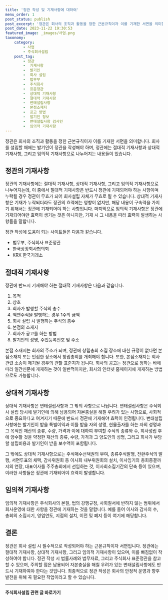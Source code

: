 ```yaml
---
title: '정관 작성 및 기재사항에 대하여'
menu_order: 1
post_status: publish
post_excerpt: '정관은 회사의 조직과 활동을 정한 근본규칙이자 이를 기재한 서면을 의미합니다. 회사를 설립할 때에는 발기인이 정관을 작성해야 하며, 정관에는 절대적 기재사항과 상대적 기재사항, 그리고 임의적 기재사항으로 나누어지는 내용들이 있습니다.'
post_date: 2023-11-22 19:30:53
featured_image: _images/사업.png
taxonomy:
    category:
        - 사업
        - 주식회사설립
    post_tag:
        - 정관
        -  기재사항
        -  발기인
        -  회사 설립
        -  법무부
        -  주식회사
        -  표준정관
        -  상대적 기재사항
        -  절대적 기재사항
        -  변태설립사항
        -  본점소재지
        -  공고 방법
        -  발기인 정보
        -  변태설립사항 검사인
        -  임의적 기재사항
---
```



정관은 회사의 조직과 활동을 정한 근본규칙이자 이를 기재한 서면을 의미합니다. 회사를 설립할 때에는 발기인이 정관을 작성해야 하며, 정관에는 절대적 기재사항과 상대적 기재사항, 그리고 임의적 기재사항으로 나누어지는 내용들이 있습니다.

## 정관의 기재사항

정관의 기재사항에는 절대적 기재사항, 상대적 기재사항, 그리고 임의적 기재사항으로 나누어지는데, 이 중에서 절대적 기재사항은 반드시 정관에 기재되어야 하는 사항이며 누락될 경우 정관이 무효가 되어 회사설립 자체가 무효로 될 수 있습니다. 상대적 기재사항은 기재가 누락되더라도 정관의 효력에는 영향이 없지만, 해당 내용이 구속력을 가지기 위해서는 정관에 기재되어야 하는 사항입니다. 마지막으로 임의적 기재사항은 정관에 기재되어야만 효력이 생기는 것은 아니지만, 기재 시 그 내용을 따라 효력이 발생하는 사항들을 말합니다.

정관 작성에 도움이 되는 사이트들은 다음과 같습니다.

- 법무부, 주식회사 표준정관
- 한국상장회사협의회
- KRX 한국거래소

## 절대적 기재사항

정관에 반드시 기재해야 하는 절대적 기재사항은 다음과 같습니다.

1. 목적
2. 상호
3. 회사가 발행할 주식의 총수
4. 액면주식을 발행하는 경우 1주의 금액
5. 회사 설립 시 발행하는 주식의 총수
6. 본점의 소재지
7. 회사가 공고를 하는 방법
8. 발기인의 성명, 주민등록번호 및 주소

본점 소재지는 회사의 주소가 되며, 정관에 창립총회 소집 장소에 대한 규정이 없다면 본점소재지 또는 인접한 장소에서 창립총회를 개최해야 합니다. 또한, 본점소재지는 회사 관련 소송이 제기될 경우의 관할 표준지가 됩니다. 회사의 공고는 정관으로 정하는 바에 따라 일간신문에 게재하는 것이 일반적이지만, 회사의 인터넷 홈페이지에 게재하는 방법으로도 가능합니다.

## 상대적 기재사항

상대적 기재사항은 변태설립사항과 그 밖의 사항으로 나뉩니다. 변태설립사항은 주식회사 설립 당시에 발기인에 의해 남용되어 자본충실을 해칠 우려가 있는 사항으로, 사회적으로 중요하다고 여겨지기 때문에 반드시 정관에 기재해야 효력이 인정됩니다. 변태설립사항에는 발기인이 받을 특별이익과 이를 받을 자의 성명, 현물출자를 하는 자의 성명과 그 목적인 재산의 종류, 수량, 가격과 이에 대하여 부여할 주식의 종류와 수, 회사성립 후에 양수할 것을 약정한 재산의 종류, 수량, 가격과 그 양도인의 성명, 그리고 회사가 부담할 설립비용과 발기인이 받을 보수액이 포함됩니다.

그 밖에도 상대적 기재사항으로는 주식매수선택권의 부여, 종류주식발행, 전환주식의 발행, 서면투표의 채택, 감사위원회 등 이사회 내부위원회의 설치, 이사임기의 총회종결까지의 연장, 대표이사를 주주총회에서 선임하는 것, 이사회소집기간의 단축 등이 있으며, 이러한 사항들은 정관에 기재되어야 효력이 발생합니다.

## 임의적 기재사항

임의적 기재사항은 주식회사의 본질, 법의 강행규정, 사회질서에 반하지 않는 범위에서 회사운영에 대한 사항을 정관에 기재하는 것을 말합니다. 예를 들어 이사와 감사의 수, 총회의 소집시기, 영업연도, 지점의 설치, 이전 및 폐지 등이 여기에 해당합니다.

## 결론

정관은 회사 설립 시 필수적으로 작성되어야 하는 근본규칙이자 서면입니다. 정관에는 절대적 기재사항, 상대적 기재사항, 그리고 임의적 기재사항이 있으며, 이를 빠짐없이 작성하여야 합니다. 정관 작성 시 법률사례와 법무자료, 그리고 주식회사 표준정관을 참고할 수 있으며, 주의할 점은 남용되어 자본충실을 해칠 우려가 있는 변태설립사항에도 반드시 기재하여야 한다는 것입니다. 최종적으로 정관 작성은 회사의 안정적 운영과 향후 발전을 위해 꼭 필요한 작업이라고 할 수 있습니다.
<!-- wp:separator -->
<hr class="wp-block-separator has-alpha-channel-opacity"/>
<!-- /wp:separator -->

<!-- wp:group {"backgroundColor":"base","layout":{"type":"constrained"}} -->
<div class="wp-block-group has-base-background-color has-background"><!-- wp:paragraph {"align":"center","fontSize":"medium"} -->
<p class="has-text-align-center has-large-font-size"><strong>주식회사설립 관련 글 바로가기</strong></p>
<!-- /wp:paragraph -->


<!-- wp:latest-posts
{"categories":[{"id":28083,"count":19,"description":"","link":"https://uknowlaw.com/category/%ec%a3%bc%ec%8b%9d%ed%9a%8c%ec%82%ac%ec%84%a4%eb%a6%bd/","name":"주식회사설립","slug":"주식회사설립","taxonomy":"category","parent":0,"meta":[],"_links":{"self":[{"href":"https://uknowlaw.com/wp-json/wp/v2/categories/28083"}],"collection":[{"href":"https://uknowlaw.com/wp-json/wp/v2/categories"}],"about":[{"href":"https://uknowlaw.com/wp-json/wp/v2/taxonomies/category"}],"wp:post_type":[{"href":"https://uknowlaw.com/wp-json/wp/v2/posts?categories=28083"}],"curies":[{"name":"wp","href":"https://api.w.org/{rel}","templated":true}]}}],"postsToShow":100,"excerptLength":28,"postLayout":"grid","columns":2,"featuredImageAlign":"left","featuredImageSizeSlug":"large","fontSize":"small"} /--></div>
<!-- /wp:group -->